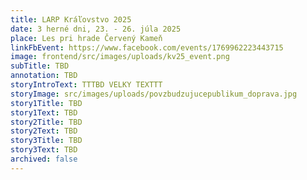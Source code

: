 ```yaml
---
title: LARP Kráľovstvo 2025
date: 3 herné dni, 23. - 26. júla 2025
place: Les pri hrade Červený Kameň
linkFbEvent: https://www.facebook.com/events/1769962223443715
image: frontend/src/images/uploads/kv25_event.png
subTitle: TBD
annotation: TBD
storyIntroText: TTTBD VELKY TEXTTT
storyImage: src/images/uploads/povzbudzujucepublikum_doprava.jpg
story1Title: TBD
story1Text: TBD
story2Title: TBD
story2Text: TBD
story3Title: TBD
story3Text: TBD
archived: false
---
```

